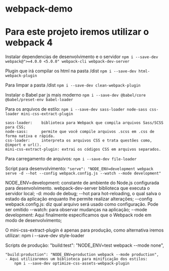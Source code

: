 # webpack-demo


# Para este projeto iremos utilizar o webpack 4


Instalar dependencias de desenvolvimento e o servidor
    `npm i --save-dev webpack@">=4.0.0 <5.0.0" webpack-cli webpack-dev-server`
    

Plugin que irá compilar os html na pasta /dist
    `npm i --save-dev html-webpack-plugin`

Para limpar a pasta /dist
    `npm i --save-dev clean-webpack-plugin`


Instalar o Babel par js mais moderno
    `npm i --save-dev @babel/core @babel/preset-env babel-loader`


Para os arquivos de estilo:
    `npm i --save-dev sass-loader node-sass css-loader mini-css-extract-plugin`

    sass-loader:    biblioteca para Webpack que compila arquivos Sass/SCSS para CSS;
    node-sass:      permite que você compile arquivos .scss em .css de forma nativa e rápida.
    css-loader:     interpreta os arquivos CSS e trata questões como, @import e url().
    mini-css-extract-plugin: extrai os códigos CSS em arquivos separados.


Para carregamento de arquivos:
    `npm i --save-dev file-loader`


Script para desenvolvimento:
    `"serve": "NODE_ENV=development webpack serve -d --hot --config webpack.config.js --watch --mode development"`

NODE_ENV=development: constante de ambiente do Node.js configurada para desenvolvimento.
webpack-dev-server biblioteca que executa o servidor local;
-d: modo de debug;
--hot para hot-reloading, o qual salva o estado da aplicação enquanto lhe permite realizar alterações;
--config webpack.config.js: diz qual arquivo será usado como configuração. Pode ser omitido
--watch: para observar mudanças na aplicação;
--mode development: Aqui finalmente especificamos que o Webpack rode em modo de desenvolvimento;


O mini-css-extract-plugin é apenas para produção, como alternativa iremos utilizar:
    npm i --save-dev style-loader


Scripts de produção:
    "build:test": "NODE_ENV=test webpack --mode none",
    
    "build:production": "NODE_ENV=production webpack --mode production",
    - Aqui utilizaremos um biblioteca para minificação dos estilos:
        npm i --save-dev optimize-css-assets-webpack-plugin
